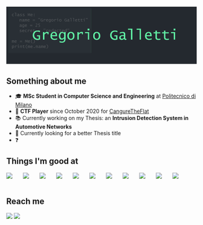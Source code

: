 ![banner](./banner.png)

## Something about me
- 🎓 **MSc Student in Computer Science and Engineering** at [Politecnico di Milano][polimi]
- 🚩 **CTF Player** since October 2020 for [CangureTheFlat][cangure]
- 📚 Currently working on my Thesis: an **Intrusion Detection System in Automotive Networks**
- 🔎 Currently looking for a better Thesis title
- ❓ 

## Things I'm good at
<img align="left" width="44px" src="https://cdn.jsdelivr.net/gh/devicons/devicon/icons/android/android-original-wordmark.svg" />
<img align="left" width="44px" src="https://cdn.jsdelivr.net/gh/devicons/devicon/icons/arduino/arduino-original-wordmark.svg" />
<img align="left" width="44px" src="https://cdn.jsdelivr.net/gh/devicons/devicon/icons/bootstrap/bootstrap-plain-wordmark.svg" />
<img align="left" width="44px" src="https://cdn.jsdelivr.net/gh/devicons/devicon/icons/c/c-original.svg" />
<img align="left" width="44px" src="https://cdn.jsdelivr.net/gh/devicons/devicon/icons/html5/html5-original-wordmark.svg" />
<img align="left" width="44px" src="https://cdn.jsdelivr.net/gh/devicons/devicon/icons/java/java-original-wordmark.svg" />
<img align="left" width="44px" src="https://cdn.jsdelivr.net/gh/devicons/devicon/icons/javascript/javascript-original.svg" />
<img align="left" width="44px" src="https://cdn.jsdelivr.net/gh/devicons/devicon/icons/jquery/jquery-original-wordmark.svg" />
<img align="left" width="44px" src="https://cdn.jsdelivr.net/gh/devicons/devicon/icons/linux/linux-original.svg" />
<img align="left" width="44px" src="https://cdn.jsdelivr.net/gh/devicons/devicon/icons/php/php-original.svg" />
<img align="left" width="44px" src="https://cdn.jsdelivr.net/gh/devicons/devicon/icons/python/python-original-wordmark.svg" />
<br/><br/>

## Reach me
[<img width="34px" src="https://img.icons8.com/color/48/000000/linkedin.png"/>][linkedin]
[<img width="34px" src="https://img.icons8.com/color/48/000000/instagram-new--v1.png"/>][instagram]

<!--
[<img align="left" alt="codeSTACKr | LinkedIn" width="22px" src="https://cdn.jsdelivr.net/npm/simple-icons@v3/icons/linkedin.svg" />][linkedin]
[<img align="left" alt="codeSTACKr | Instagram" width="22px" src="https://cdn.jsdelivr.net/npm/simple-icons@v3/icons/instagram.svg" />][instagram]
-->

[instagram]: https://www.instagram.com/gregoriogalletti/
[linkedin]: https://www.linkedin.com/in/gregoriogalletti/
[polimi]: https://www.polimi.it/it/
[cangure]: https://github.com/gregalletti/CTF_writeups#readme
